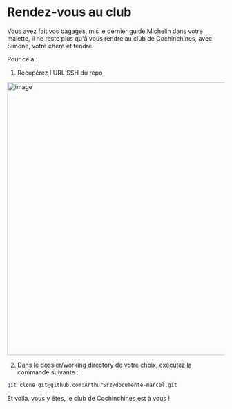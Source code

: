 # Rendez-vous au club

Vous avez fait vos bagages, mis le dernier guide Michelin dans votre malette, il ne reste plus qu'à vous rendre au club de Cochinchines, avec Simone, votre chère et tendre. 

Pour cela : 

1. Récupérez l'URL SSH du repo 

<img width="632" alt="image" src="https://github.com/user-attachments/assets/f8782cf9-ceb1-499d-bf51-c9dfe0867b6b">


2. Dans le dossier/working directory de votre choix, exécutez la commande suivante :

```bash
git clone git@github.com:ArthurSrz/documente-marcel.git
```

Et voilà, vous y êtes, le club de Cochinchines est à vous ! 

